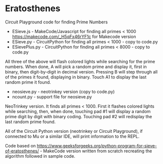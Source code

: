 # Eratosthenes
Circuit Playground code for finding Prime Numbers

* ESieve.js - MakeCode/Javascript for finding all primes < 1000 https://makecode.com/_H5qFx46rYF1c for Makecode version
* ESieve.py - CircuitPython for finding all primes < 1000 - copy to code.py
* ESievePlus.py - CircuitPython for finding all primes < 8000 - copy to code.py

All three of the above will flash colored lights while searching for the prime numbers. When done, A will pick a random prime and display it, first in binary, then digit-by-digit in decimal version. Pressing B will step through all of the primes it found, displaying in binary. Touch A1 to display the last random prime it found.



* neosieve.py - neotrinkey version (copy to code.py)
* ncount.py - support file for neosieve.py

NeoTrinkey version. It finds all primes < 1000. First it flashes colored lights while searching, then, when done, touching pad #1 will display a random prime digit by digit with binary coding. Touching pad #2 will redisplay the last random prime found.

All of the Circuit Python version (neotrinkey or Circuit Playground), if connected to Mu or a similar IDE, will print information to the REPL.


Code based on https://www.geeksforgeeks.org/python-program-for-sieve-of-eratosthenes/ - MakeCode version written from scratch recreating the algorithm followed in sample code.
